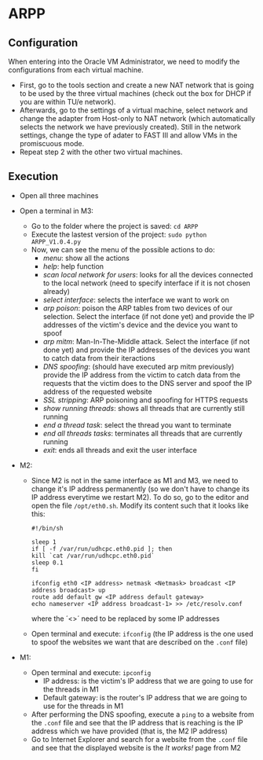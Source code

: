 # ARPP

## Configuration
When entering into the Oracle VM Administrator, we need to modify the configurations from each virtual machine.
- First, go to the tools section and create a new NAT network that is going to be used by the three virtual machines (check out the box for DHCP if you are within TU/e network).
- Afterwards, go to the settings of a virtual machine, select network and change the adapter from Host-only to NAT network (which automatically selects the network we have previously created). Still in the network settings, change the type of adater to FAST III and allow VMs in the promiscuous mode. 
- Repeat step 2 with the other two virtual machines.

## Execution
- Open all three machines
- Open a terminal in M3:
    - Go to the folder where the project is saved: `cd ARPP`
    - Execute the lastest version of the project: `sudo python ARPP_V1.0.4.py`
    - Now, we can see the menu of the possible actions to do:
        - *menu*: show all the actions
        - *help*: help function
        - *scan local network for users*: looks for all the devices connected to the local network (need to specify interface if it is not chosen already)
        - *select interface*: selects the interface we want to work on
        - *arp poison*: poison the ARP tables from two devices of our selection. Select the interface (if not done yet) and provide the IP addresses of the victim's device and the device you want to spoof
        - *arp mitm*: Man-In-The-Middle attack. Select the interface (if not done yet) and provide the IP addresses of the devices you want to catch data from their iteractions
        - *DNS spoofing*: (should have executed arp mitm previously) provide the IP address from the victim to catch data from the requests that the victim does to the DNS server and spoof the IP address of the requested website
        - *SSL stripping*: ARP poisoning and spoofing for HTTPS requests
        - *show running threads*: shows all threads that are currently still running
        - *end a thread task*: select the thread you want to terminate
        - *end all threads tasks*: terminates all threads that are currently running
        - *exit*: ends all threads and exit the user interface

- M2: 
    - Since M2 is not in the same interface as M1 and M3, we need to change it's IP address permanently (so we don't have to change its IP address everytime we restart M2). To do so, go to the editor and open the file `/opt/eth0.sh`. Modify its content such that it looks like this:

        ```
        #!/bin/sh

        sleep 1
        if [ -f /var/run/udhcpc.eth0.pid ]; then
        kill `cat /var/run/udhcpc.eth0.pid`
        sleep 0.1
        fi

        ifconfig eth0 <IP address> netmask <Netmask> broadcast <IP address broadcast> up
        route add default gw <IP address default gateway>
        echo nameserver <IP address broadcast-1> >> /etc/resolv.conf
        ```

        where the ´<>´ need to be replaced by some IP addresses 

    - Open terminal and execute: `ifconfig` (the IP address is the one used to spoof the websites we want that are described on the `.conf` file)
- M1: 
    - Open terminal and execute: `ipconfig` 
         - IP address: is the victim's IP address that we are going to use for the threads in M1
         - Default gateway: is the router's IP address that we are going to use for the threads in M1
    - After performing the DNS spoofing, execute a `ping` to a website from the `.conf` file and see that the IP address that is reaching is the IP address which we have provided (that is, the M2 IP address)
    - Go to Internet Explorer and search for a website from the `.conf` file and see that the displayed website is the *It works!* page from M2
